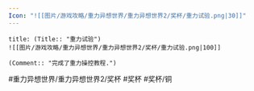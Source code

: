 ```yaml
---
Icon: "![[图片/游戏攻略/重力异想世界/重力异想世界2/奖杯/重力试验.png|30]]"
---
```

```ad-common-bronze-trophy
title: (Title:: "重力试验")
![[图片/游戏攻略/重力异想世界/重力异想世界2/奖杯/重力试验.png|100]]

(Comment:: "完成了重力操控教程.")
```

#重力异想世界/重力异想世界2/奖杯 #奖杯 #奖杯/铜
